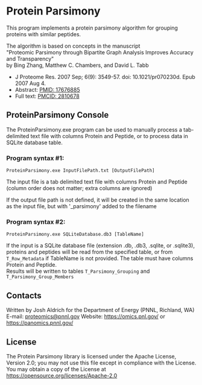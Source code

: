 # Protein Parsimony

This program implements a protein parsimony algorithm for grouping proteins with similar peptides.

The algorithm is based on concepts in the manuscript \
"Proteomic Parsimony through Bipartite Graph Analysis Improves Accuracy and Transparency" \
by Bing Zhang, Matthew C. Chambers, and David L. Tabb
* J Proteome Res. 2007 Sep; 6(9): 3549-57. doi: 10.1021/pr070230d. Epub 2007 Aug 4.
* Abstract: [PMID: 17676885](https://pubmed.ncbi.nlm.nih.gov/17676885/)
* Full text: [PMCID: 2810678](https://www.ncbi.nlm.nih.gov/pmc/articles/PMC2810678)

## ProteinParsimony Console

The ProteinParsimony.exe program can be used to manually process 
a tab-delimited text file with columns Protein and Peptide,
or to process data in SQLite database table.

### Program syntax #1:
`ProteinParsimony.exe InputFilePath.txt [OutputFilePath]`

The input file is a tab delimited text file with columns Protein and Peptide
(column order does not matter; extra columns are ignored)

If the output file path is not defined, it will be created in the same location
as the input file, but with '_parsimony' added to the filename

### Program syntax #2:
`ProteinParsimony.exe SQLiteDatabase.db3 [TableName]`

If the input is a SQLite database file (extension .db, .db3, .sqlite,
or .sqlite3), proteins and peptides will be read from the specified table,
or from `T_Row_Metadata` if TableName is not provided. The table must have columns
Protein and Peptide. \
Results will be written to tables `T_Parsimony_Grouping` and
`T_Parsimony_Group_Members`

## Contacts

Written by Josh Aldrich for the Department of Energy (PNNL, Richland, WA) \
E-mail: proteomics@pnnl.gov
Website: https://omics.pnl.gov/ or https://panomics.pnnl.gov/

## License

The Protein Parsimony library is licensed under the Apache License, Version 2.0; you may not use this 
file except in compliance with the License.  You may obtain a copy of the 
License at https://opensource.org/licenses/Apache-2.0
